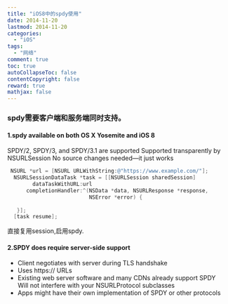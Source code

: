 ```yaml
---
title: "iOS8中的spdy使用"
date: 2014-11-20
lastmod: 2014-11-20
categories:
  - "iOS"
tags:
  - "网络"
comment: true
toc: true
autoCollapseToc: false
contentCopyright: false
reward: true
mathjax: false
---
```


### spdy需要客户端和服务端同时支持。

#### 1.spdy available on both OS X Yosemite and iOS 8 
SPDY/2, SPDY/3, and SPDY/3.1 are supported Supported transparently by NSURLSession No source changes needed—it just works

``` objective-c
 NSURL *url = [NSURL URLWithString:@"https://www.example.com/"];
  NSURLSessionDataTask *task = [[NSURLSession sharedSession]
        dataTaskWithURL:url
      completionHandler:^(NSData *data, NSURLResponse *response,
                          NSError *error) {
                          
   }];
  [task resume];

```

直接复用session,启用spdy.

#### 2.SPDY does require server-side support
* Client negotiates with server during TLS handshake
* Uses https:// URLs
* Existing web server software and many CDNs already support SPDY 
Will not interfere with your NSURLProtocol subclasses
* Apps might have their own implementation of SPDY or other protocols